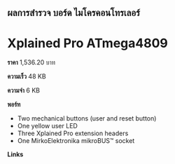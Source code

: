 ## ผลการสำรวจ บอร์ด ไมโครคอนโทรเลอร์

#  Xplained Pro ATmega4809

**ราคา** 1,536.20 บาท

**ความเร็ว** 48 KB

**ความจำ** 6 KB

**พอร์ท**

- Two mechanical buttons (user and reset button)
- One yellow user LED
- Three Xplained Pro extension headers
- One MirkoElektronika mikroBUS™ socket

**Links**


